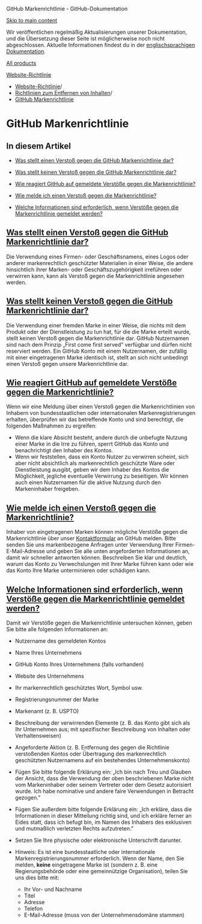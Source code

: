 GitHub Markenrichtlinie - GitHub-Dokumentation

[Skip to main content](#main-content)

Wir veröffentlichen regelmäßig Aktualisierungen unserer Dokumentation, und die Übersetzung dieser Seite ist möglicherweise noch nicht abgeschlossen. Aktuelle Informationen findest du in der [englischsprachigen Dokumentation](/en).

[All products](/de)

[Website-Richtlinie](/de/site-policy)

* [Website-Richtlinie](/de/site-policy)/
* [Richtlinien zum Entfernen von Inhalten](/de/site-policy/content-removal-policies)/
* [GitHub Markenrichtlinie](/de/site-policy/content-removal-policies/github-trademark-policy)

GitHub Markenrichtlinie
==========

In diesem Artikel
----------

* [Was stellt einen Verstoß gegen die GitHub Markenrichtlinie dar?](#what-is-a-github-trademark-policy-violation)

* [Was stellt keinen Verstoß gegen die GitHub Markenrichtlinie dar?](#what-is-not-a-github-trademark-policy-violation)

* [Wie reagiert GitHub auf gemeldete Verstöße gegen die Markenrichtlinie?](#how-does-github-respond-to-reported-trademark-policy-violations)

* [Wie melde ich einen Verstoß gegen die Markenrichtlinie?](#how-do-i-report-a-trademark-policy-violation)

* [Welche Informationen sind erforderlich, wenn Verstöße gegen die Markenrichtlinie gemeldet werden?](#what-information-is-required-when-reporting-trademark-policy-violations)

[Was stellt einen Verstoß gegen die GitHub Markenrichtlinie dar?](#what-is-a-github-trademark-policy-violation)
----------

Die Verwendung eines Firmen- oder Geschäftsnamens, eines Logos oder anderer markenrechtlich geschützter Materialien in einer Weise, die andere hinsichtlich ihrer Marken- oder Geschäftszugehörigkeit irreführen oder verwirren kann, kann als Verstoß gegen die Markenrichtlinie angesehen werden.

[Was stellt keinen Verstoß gegen die GitHub Markenrichtlinie dar?](#what-is-not-a-github-trademark-policy-violation)
----------

Die Verwendung einer fremden Marke in einer Weise, die nichts mit dem Produkt oder der Dienstleistung zu tun hat, für die die Marke erteilt wurde, stellt keinen Verstoß gegen die Markenrichtlinie dar. GitHub Nutzernamen sind nach dem Prinzip „First come first served“ verfügbar und dürfen nicht reserviert werden. Ein GitHub Konto mit einem Nutzernamen, der zufällig mit einer eingetragenen Marke identisch ist, stellt an sich nicht unbedingt einen Verstoß gegen unsere Markenrichtlinie dar.

[Wie reagiert GitHub auf gemeldete Verstöße gegen die Markenrichtlinie?](#how-does-github-respond-to-reported-trademark-policy-violations)
----------

Wenn wir eine Meldung über einen Verstoß gegen die Markenrichtlinien von Inhabern von bundesstaatlichen oder internationalen Markenregistrierungen erhalten, überprüfen wir das betreffende Konto und sind berechtigt, die folgenden Maßnahmen zu ergreifen:

* Wenn die klare Absicht besteht, andere durch die unbefugte Nutzung einer Marke in die Irre zu führen, sperrt GitHub das Konto und benachrichtigt den Inhaber des Kontos.
* Wenn wir feststellen, dass ein Konto Nutzer zu verwirren scheint, sich aber nicht absichtlich als markenrechtlich geschützte Ware oder Dienstleistung ausgibt, geben wir dem Inhaber des Kontos die Möglichkeit, jegliche eventuelle Verwirrung zu beseitigen. Wir können auch einen Nutzernamen für die aktive Nutzung durch den Markeninhaber freigeben.

[Wie melde ich einen Verstoß gegen die Markenrichtlinie?](#how-do-i-report-a-trademark-policy-violation)
----------

Inhaber von eingetragenen Marken können mögliche Verstöße gegen die Markenrichtlinie über unser [Kontaktformular](https://support.github.com/contact?tags=docs-trademark) an GitHub melden. Bitte senden Sie uns markenbezogene Anfragen unter Verwendung Ihrer Firmen-E-Mail-Adresse und geben Sie alle unten angeforderten Informationen an, damit wir schneller antworten können. Beschreiben Sie klar und deutlich, warum das Konto zu Verwechslungen mit Ihrer Marke führen kann oder wie das Konto Ihre Marke unterminieren oder schädigen kann.

[Welche Informationen sind erforderlich, wenn Verstöße gegen die Markenrichtlinie gemeldet werden?](#what-information-is-required-when-reporting-trademark-policy-violations)
----------

Damit wir Verstöße gegen die Markenrichtlinie untersuchen können, geben Sie bitte alle folgenden Informationen an:

* Nutzername des gemeldeten Kontos

* Name Ihres Unternehmens

* GitHub Konto Ihres Unternehmens (falls vorhanden)

* Website des Unternehmens

* Ihr markenrechtlich geschütztes Wort, Symbol usw.

* Registrierungsnummer der Marke

* Markenamt (z. B. USPTO)

* Beschreibung der verwirrenden Elemente (z. B. das Konto gibt sich als Ihr Unternehmen aus; mit spezifischer Beschreibung von Inhalten oder Verhaltensweisen)

* Angeforderte Aktion (z. B. Entfernung des gegen die Richtlinie verstoßenden Kontos oder Übertragung des markenrechtlich geschützten Nutzernamens auf ein bestehendes Unternehmenskonto)

* Fügen Sie bitte folgende Erklärung ein: „Ich bin nach Treu und Glauben der Ansicht, dass die Verwendung der oben beschriebenen Marke nicht vom Markeninhaber oder seinem Vertreter oder dem Gesetz autorisiert wurde. Ich habe nominative und andere faire Verwendungen in Betracht gezogen.”

* Fügen Sie außerdem bitte folgende Erklärung ein: „Ich erkläre, dass die Informationen in dieser Mitteilung richtig sind, und ich erkläre ferner an Eides statt, dass ich befugt bin, im Namen des Inhabers des exklusiven und mutmaßlich verletzten Rechts aufzutreten.”

* Setzen Sie Ihre physische oder elektronische Unterschrift darunter.

* Hinweis: Es ist eine bundesstaatliche oder internationale Markenregistrierungsnummer erforderlich. Wenn der Name, den Sie melden, **keine** eingetragene Marke ist (sondern z. B. eine Regierungsbehörde oder eine gemeinnützige Organisation), teilen Sie uns dies bitte mit:

  * Ihr Vor- und Nachname
  * Titel
  * Adresse
  * Telefon
  * E-Mail-Adresse (muss von der Unternehmensdomäne stammen)
